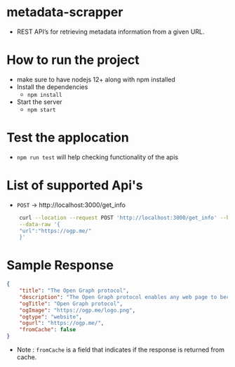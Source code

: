 # metadata-scrapper
- REST API’s for retrieving metadata information from a given URL.

# How to run the project
- make sure to have nodejs 12+ along with npm installed
- Install the dependencies
    - `npm install`
- Start the server 
    - `npm start`

# Test the applocation 
- `npm run test` will help checking functionality of the apis

# List of supported Api's
- `POST` -> http://localhost:3000/get_info
```bash
    curl --location --request POST 'http://localhost:3000/get_info' --header 'Content-Type: application/json' \
    --data-raw '{ 
    "url":"https://ogp.me/" 
    }'
```
# Sample Response
```json
{
    "title": "The Open Graph protocol",
    "description": "The Open Graph protocol enables any web page to become a rich object in a social graph.",
    "ogTitle": "Open Graph protocol",
    "ogImage": "https://ogp.me/logo.png",
    "ogtype": "website",
    "ogurl": "https://ogp.me/",
    "fromCache": false
}
```
- Note : `fromCache` is a field that indicates if the response is returned from cache.
